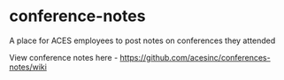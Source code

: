 # conference-notes
A place for ACES employees to post notes on conferences they attended

View conference notes here - https://github.com/acesinc/conferences-notes/wiki
